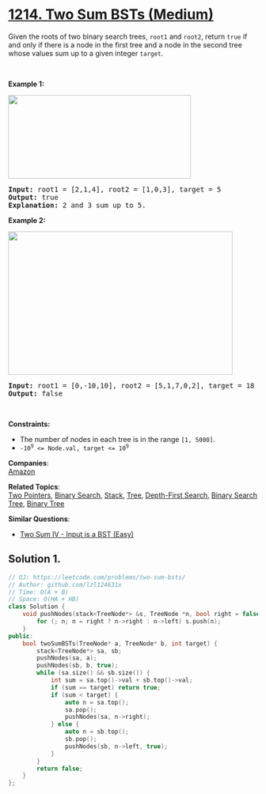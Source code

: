 # [1214. Two Sum BSTs (Medium)](https://leetcode.com/problems/two-sum-bsts/)

<p>Given the roots of two binary search trees, <code>root1</code> and <code>root2</code>, return <code>true</code> if and only if there is a node in the first tree and a node in the second tree whose values sum up to a given integer <code>target</code>.</p>

<p>&nbsp;</p>
<p><strong>Example 1:</strong></p>
<img alt="" src="https://assets.leetcode.com/uploads/2021/02/10/ex1.png" style="width: 369px; height: 169px;">
<pre><strong>Input:</strong> root1 = [2,1,4], root2 = [1,0,3], target = 5
<strong>Output:</strong> true
<strong>Explanation: </strong>2 and 3 sum up to 5.
</pre>

<p><strong>Example 2:</strong></p>
<img alt="" src="https://assets.leetcode.com/uploads/2021/02/10/ex2.png" style="width: 453px; height: 290px;">
<pre><strong>Input:</strong> root1 = [0,-10,10], root2 = [5,1,7,0,2], target = 18
<strong>Output:</strong> false
</pre>

<p>&nbsp;</p>
<p><strong>Constraints:</strong></p>

<ul>
	<li>The number of nodes in each tree is in the range <code>[1, 5000]</code>.</li>
	<li><code>-10<sup>9</sup> &lt;= Node.val, target &lt;= 10<sup>9</sup></code></li>
</ul>


**Companies**:  
[Amazon](https://leetcode.com/company/amazon)

**Related Topics**:  
[Two Pointers](https://leetcode.com/tag/two-pointers/), [Binary Search](https://leetcode.com/tag/binary-search/), [Stack](https://leetcode.com/tag/stack/), [Tree](https://leetcode.com/tag/tree/), [Depth-First Search](https://leetcode.com/tag/depth-first-search/), [Binary Search Tree](https://leetcode.com/tag/binary-search-tree/), [Binary Tree](https://leetcode.com/tag/binary-tree/)

**Similar Questions**:
* [Two Sum IV - Input is a BST (Easy)](https://leetcode.com/problems/two-sum-iv-input-is-a-bst/)

## Solution 1.

```cpp
// OJ: https://leetcode.com/problems/two-sum-bsts/
// Author: github.com/lzl124631x
// Time: O(A + B)
// Space: O(HA + HB)
class Solution {
    void pushNodes(stack<TreeNode*> &s, TreeNode *n, bool right = false) {
        for (; n; n = right ? n->right : n->left) s.push(n);
    }
public:
    bool twoSumBSTs(TreeNode* a, TreeNode* b, int target) {
        stack<TreeNode*> sa, sb;
        pushNodes(sa, a);
        pushNodes(sb, b, true);
        while (sa.size() && sb.size()) {
            int sum = sa.top()->val + sb.top()->val;
            if (sum == target) return true;
            if (sum < target) {
                auto n = sa.top();
                sa.pop();
                pushNodes(sa, n->right);
            } else {
                auto n = sb.top();
                sb.pop();
                pushNodes(sb, n->left, true);
            }
        }
        return false;
    }
};
```